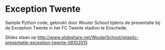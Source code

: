 Exception Twente
================

Sample Python code, gebruikt door Wouter Schoot tijdens de presentatie bij de Exception Twente in het FC Twente stadion te Enschede.

Slides staan op http://www.slideshare.net/WouterSchoot/jelastic-presentatie-exception-twente-08102015
